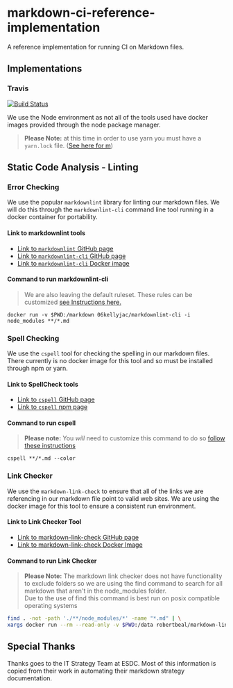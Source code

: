 # markdown-ci-reference-implementation

A reference implementation for running CI on Markdown files.

## Implementations

### Travis

[![Build Status](https://travis-ci.com/CalvinRodo/markdown-ci-reference-implementation.svg?branch=master)](https://travis-ci.com/CalvinRodo/markdown-ci-reference-implementation)

We use the Node environment as not all of the tools used have docker images
provided through the node package manager.

> **Please Note:** at this time in order to use yarn you must have a
> `yarn.lock` file.
> ([See here for m](https://blog.travis-ci.com/2016-11-21-travis-ci-now-supports-yarn))

## Static Code Analysis - Linting

### Error Checking

We use the popular `markdownlint` library for linting our markdown files. We
will do this through the `markdownlint-cli` command line tool running in a
docker container for portability.

#### Link to markdownlint tools

- [Link to `markdownlint` GitHub page](https://github.com/DavidAnson/markdownlint)
- [Link to `markdownlint-cli` GitHub page](https://github.com/igorshubovych/markdownlint-cli)
- [Link to `markdownlint-cli` Docker image](https://hub.docker.com/r/06kellyjac/markdownlint-cli)

#### Command to run markdownlint-cli

> We are also leaving the default ruleset. These rules can be customized
> [see Instructions here.](https://github.com/igorshubovych/markdownlint-cli#configuration)

`docker run -v $PWD:/markdown 06kellyjac/markdownlint-cli -i node_modules **/*.md`

### Spell Checking

We use the `cspell` tool for checking the spelling in our markdown files.
There currently is no docker image for this tool and so must be installed
through npm or yarn.

#### Link to SpellCheck tools

- [Link to `cspell` GitHub page](https://github.com/streetsidesoftware/cspell)
- [Link to `cspell` npm page](https://www.npmjs.com/package/cspell)

#### Command to run cspell

> **Please note:** You *will* need to customize this command to do so
> [follow these instructions](https://www.npmjs.com/package/cspell)

`cspell **/*.md --color`

### Link Checker

We use the `markdown-link-check` to ensure that all of the links we are
referencing in our markdown file point to valid web sites. We are using
the docker image for this tool to ensure a consistent run environment.

#### Link to Link Checker Tool

- [Link to markdown-link-check GitHub page](https://github.com/tcort/markdown-link-check)
- [Link to markdown-link-check Docker Image](https://hub.docker.com/r/robertbeal/markdown-link-checker/)

#### Command to run Link Checker

> **Please Note:** The markdown link checker does not have functionality to
> exclude folders so we are using the find command to search for all markdown
> that aren't in the node_modules folder.  
> Due to the use of find this command is best run on posix compatible operating
> systems

```bash
find . -not -path './**/node_modules/*' -name "*.md" | \
xargs docker run --rm --read-only -v $PWD:/data robertbeal/markdown-link-checker
```

## Special Thanks

Thanks goes to the IT Strategy Team at ESDC. Most of this information is copied
from their work in automating their markdown strategy documentation.
